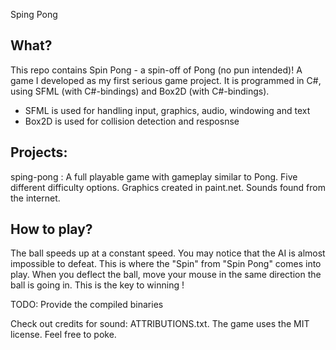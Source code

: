 Sping Pong

What?
-----
This repo contains Spin Pong - a spin-off of Pong (no pun intended)! A game I developed as my first serious game project. 
It is programmed in C#, using SFML (with C#-bindings) and Box2D (with C#-bindings).

- SFML is used for handling input, graphics, audio, windowing and text
- Box2D is used for collision detection and resposnse

Projects:
---------
sping-pong : A full playable game with gameplay similar to Pong.  Five different difficulty options. 
             Graphics created in paint.net. Sounds found from the internet.

How to play?
----------
The ball speeds up at a constant speed. You may notice that the AI is almost impossible to defeat. 
This is where the "Spin" from "Spin Pong" comes into play. When you deflect the ball, move your 
mouse in the same direction the ball is going in. This is the key to winning !


TODO: Provide the compiled binaries

Check out credits for sound: ATTRIBUTIONS.txt.
The game uses the MIT license. Feel free to poke.
